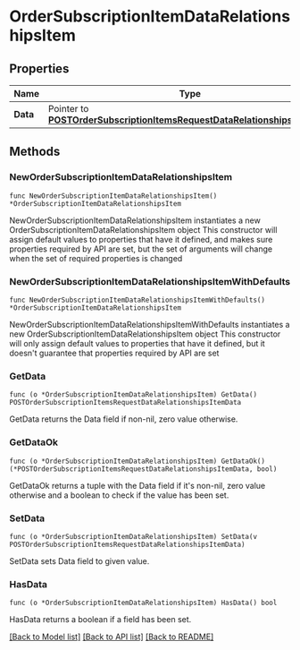 # OrderSubscriptionItemDataRelationshipsItem

## Properties

Name | Type | Description | Notes
------------ | ------------- | ------------- | -------------
**Data** | Pointer to [**POSTOrderSubscriptionItemsRequestDataRelationshipsItemData**](POSTOrderSubscriptionItemsRequestDataRelationshipsItemData.md) |  | [optional] 

## Methods

### NewOrderSubscriptionItemDataRelationshipsItem

`func NewOrderSubscriptionItemDataRelationshipsItem() *OrderSubscriptionItemDataRelationshipsItem`

NewOrderSubscriptionItemDataRelationshipsItem instantiates a new OrderSubscriptionItemDataRelationshipsItem object
This constructor will assign default values to properties that have it defined,
and makes sure properties required by API are set, but the set of arguments
will change when the set of required properties is changed

### NewOrderSubscriptionItemDataRelationshipsItemWithDefaults

`func NewOrderSubscriptionItemDataRelationshipsItemWithDefaults() *OrderSubscriptionItemDataRelationshipsItem`

NewOrderSubscriptionItemDataRelationshipsItemWithDefaults instantiates a new OrderSubscriptionItemDataRelationshipsItem object
This constructor will only assign default values to properties that have it defined,
but it doesn't guarantee that properties required by API are set

### GetData

`func (o *OrderSubscriptionItemDataRelationshipsItem) GetData() POSTOrderSubscriptionItemsRequestDataRelationshipsItemData`

GetData returns the Data field if non-nil, zero value otherwise.

### GetDataOk

`func (o *OrderSubscriptionItemDataRelationshipsItem) GetDataOk() (*POSTOrderSubscriptionItemsRequestDataRelationshipsItemData, bool)`

GetDataOk returns a tuple with the Data field if it's non-nil, zero value otherwise
and a boolean to check if the value has been set.

### SetData

`func (o *OrderSubscriptionItemDataRelationshipsItem) SetData(v POSTOrderSubscriptionItemsRequestDataRelationshipsItemData)`

SetData sets Data field to given value.

### HasData

`func (o *OrderSubscriptionItemDataRelationshipsItem) HasData() bool`

HasData returns a boolean if a field has been set.


[[Back to Model list]](../README.md#documentation-for-models) [[Back to API list]](../README.md#documentation-for-api-endpoints) [[Back to README]](../README.md)



